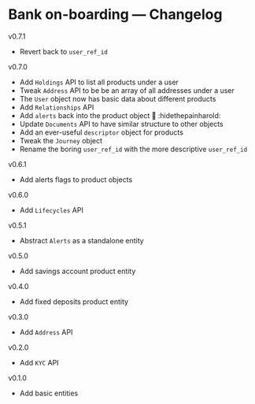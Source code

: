 # Bank on-boarding — Changelog

v0.7.1
- Revert back to `user_ref_id`

v0.7.0
- Add `Holdings` API to list all products under a user
- Tweak `Address` API to be be an array of all addresses under a user
- The `User` object now has basic data about different products
- Add `Relationships` API
- Add `alerts` back into the product object  😬 :hidethepainharold:
- Update `Documents` API to have similar structure to other objects
- Add an ever-useful `descriptor` object for products
- Tweak the `Journey` object
- Rename the boring `user_ref_id` with the more descriptive `user_ref_id`
 
v0.6.1
- Add alerts flags to product objects

v0.6.0
- Add `Lifecycles` API

v0.5.1
- Abstract `Alerts` as a standalone entity

v0.5.0
- Add savings account product entity

v0.4.0
- Add fixed deposits product entity

v0.3.0
- Add `Address` API

v0.2.0
- Add `KYC` API

v0.1.0
- Add basic entities
